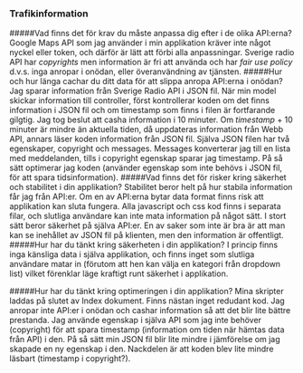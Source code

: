 ### Trafikinformation


#####Vad finns det för krav du måste anpassa dig efter i de olika API:erna?
Google Maps API som jag använder i min applikation kräver inte något nyckel eller token, och därför är lätt att förbi alla anpassningar.
Sverige radio API har _copyrights_ men information är fri att använda och har _fair use policy_ d.v.s. inga anropar i onödan, eller överanvändning av tjänsten.
#####Hur och hur länga cachar du ditt data för att slippa anropa API:erna i onödan?
Jag sparar information från Sverige Radio API i JSON fil. När min model skickar information till controller, först kontrollerar koden om det finns information i JSON fil och om timestamp som finns i filen är fortfarande gilgtig.
Jag tog beslut att casha information i 10 minuter. Om _timestamp_ + 10 minuter är mindre än aktuella tiden, då uppdateras information från Webb API, annars läser koden information från JSON fil.
Själva JSON filen har två egenskaper, copyright och messages. Messages konverterar jag till en lista med meddelanden, tills i copyright egenskap sparar jag timestamp.
På så sätt optimerar jag koden (använder egenskap som inte behövs i JSON fil, för att spara tidsinformation).
#####Vad finns det för risker kring säkerhet och stabilitet i din applikation?
Stabilitet beror helt på hur stabila information får jag från API:er. Om en av API:erna bytar data format finns risk att applikation kan sluta fungera. Alla javascript och css kod finns i separata filar, och slutliga användare kan inte mata information på något sätt.
I stort sätt beror säkerhet på själva API:er. En av saker som inte är bra är att man kan se inehållet av JSON fil på klienten, men den information är offentligt.
#####Hur har du tänkt kring säkerheten i din applikation?
I princip finns inga känsliga data i själva applikation, och finns inget som slutliga användare matar in (förutom att hen kan välja en kategori från dropdown list) vilket förenklar läge kraftigt runt säkerhet i applikation.

#####Hur har du tänkt kring optimeringen i din applikation?
Mina skripter laddas på slutet av Index dokument. Finns nästan inget redudant kod. Jag anropar inte API:er i onödan och cashar information så att det blir lite bättre prestanda.
Jag använde egenskap i själva API som jag inte behöver (copyright) för att spara timestamp (information om tiden när hämtas data från API) i den. På så sätt min JSON fil blir lite mindre i jämförelse om jag skapade en ny egenskap i den.
Nackdelen är att koden blev lite mindre läsbart (timestamp i copyright?).
